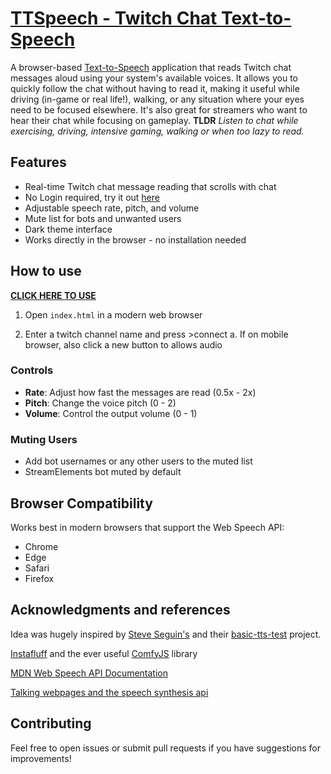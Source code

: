 # **[TTSpeech - Twitch Chat Text-to-Speech](https://vuvuvu.github.io/Twitch-to-speech/)**


A browser-based [Text-to-Speech](https://vuvuvu.github.io/Twitch-to-speech/) application that reads Twitch chat messages aloud using your system's available voices. It allows you to quickly follow the chat without having to read it, making it useful while driving (in-game or real life!), walking, or any situation where your eyes need to be focused elsewhere. It's also great for streamers who want to hear their chat while focusing on gameplay.
**TLDR** *Listen to chat while exercising, driving, intensive gaming, walking or when too lazy to read.*
## Features

- Real-time Twitch chat message reading that scrolls with chat 
- No Login required, try it out [here](https://vuvuvu.github.io/Twitch-to-speech/)
- Adjustable speech rate, pitch, and volume
- Mute list for bots and unwanted users
- Dark theme interface
- Works directly in the browser - no installation needed

## How to use
   **[CLICK HERE TO USE](https://vuvuvu.github.io/Twitch-to-speech/)**

1. Open `index.html` in a modern web browser

2. Enter a twitch channel name and press >connect
    a. If on mobile browser, also click a new button to allows audio 

  
### Controls
- **Rate**: Adjust how fast the messages are read (0.5x - 2x)
- **Pitch**: Change the voice pitch (0 - 2)
- **Volume**: Control the output volume (0 - 1)

### Muting Users
- Add bot usernames or any other users to the muted list
- StreamElements bot muted by default

## Browser Compatibility

Works best in modern browsers that support the Web Speech API:
- Chrome
- Edge
- Safari
- Firefox

## Acknowledgments and references

Idea was hugely inspired by [Steve Seguin's](https://github.com/steveseguin) and their [basic-tts-test](https://github.com/steveseguin/basic-tts-test) project.

 [Instafluff](https://twitch.tv/instafluff) and the ever useful [ComfyJS](https://github.com/instafluff/comfyjs) library

 [MDN Web Speech API Documentation](https://developer.mozilla.org/en-US/docs/Web/API/Web_Speech_API)
 
 [Talking webpages and the speech synthesis api](https://www.sitepoint.com/talking-web-pages-and-the-speech-synthesis-api/)

## Contributing

Feel free to open issues or submit pull requests if you have suggestions for improvements!